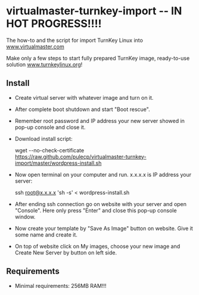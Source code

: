 virtualmaster-turnkey-import -- IN HOT PROGRESS!!!!
============================

The how-to and the script for import TurnKey Linux into www.virtualmaster.com

Make only a few steps to start fully prepared TurnKey image, ready-to-use solution www.turnkeylinux.org!

## Install

* Create virtual server with whatever image and turn on it.
* After complete boot shutdown and start "Boot rescue".
* Remember root password and IP address your new server showed in pop-up console and close it.
* Download install script:

	wget --no-check-certificate https://raw.github.com/pulecp/virtualmaster-turnkey-import/master/wordpress-install.sh

* Now open terminal on your computer and run. x.x.x.x is IP address your server:
	
	ssh root@x.x.x.x 'sh -s' < wordpress-install.sh

* After ending ssh connection go on website with your server and open "Console". Here only press "Enter" and close this pop-up console window.
* Now create your template by "Save As Image" button on website. Give it some name and create it.
* On top of website click on My images, choose your new image and Create New Server by button on left side.


## Requirements
* Minimal requirements: 256MB RAM!!!






